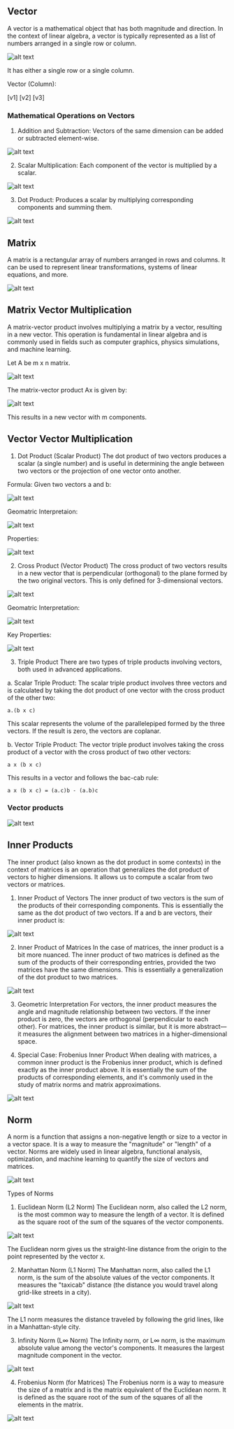 ## Vector
A vector is a mathematical object that has both magnitude and direction. In the context of linear algebra, a vector is typically represented as a list of numbers arranged in a single row or column.

![alt text](./assests/image-2.png)

It has either a single row or a single column.

Vector (Column):

[v1]
[v2]
[v3]

### Mathematical Operations on Vectors

1. Addition and Subtraction:
Vectors of the same dimension can be added or subtracted element-wise.

![alt text](./assests/image-3.png)

2. Scalar Multiplication:
Each component of the vector is multiplied by a scalar.

![alt text](./assests/image-4.png)

3. Dot Product:
Produces a scalar by multiplying corresponding components and summing them.

![alt text](./assests/image-5.png)


## Matrix
A matrix is a rectangular array of numbers arranged in rows and columns. It can be used to represent linear transformations, systems of linear equations, and more.

![alt text](./assests/image-6.png)

## Matrix Vector Multiplication

A matrix-vector product involves multiplying a matrix by a vector, resulting in a new vector. This operation is fundamental in linear algebra and is commonly used in fields such as computer graphics, physics simulations, and machine learning.

Let A be m x n matrix.

![alt text](./assests/image.png)

The matrix-vector product Ax is given by:

![alt text](./assests/image-1.png)

This results in a new vector with m components.


## Vector Vector Multiplication
1. Dot Product (Scalar Product)
The dot product of two vectors produces a scalar (a single number) and is useful in determining the angle between two vectors or the projection of one vector onto another.

Formula:
Given two vectors a and b:

![alt text](./assests/image-7.png)

Geomatric Interpretaion:

![alt text](./assests/image-10.png)

Properties:

![alt text](./assests/image-8.png)

2. Cross Product (Vector Product)
The cross product of two vectors results in a new vector that is perpendicular (orthogonal) to the plane formed by the two original vectors. This is only defined for 3-dimensional vectors.

![alt text](./assests/image-9.png)

Geomatric Interpretation:

![alt text](./assests/image-11.png)

Key Properties:

![alt text](./assests/image-12.png)

3. Triple Product
There are two types of triple products involving vectors, both used in advanced applications.

a. Scalar Triple Product:
The scalar triple product involves three vectors and is calculated by taking the dot product of one vector with the cross product of the other two:

    a.(b x c)

This scalar represents the volume of the parallelepiped formed by the three vectors. If the result is zero, the vectors are coplanar.

b. Vector Triple Product:
The vector triple product involves taking the cross product of a vector with the cross product of two other vectors:

    a x (b x c)

This results in a vector and follows the bac-cab rule:

    a x (b x c) = (a.c)b - (a.b)c


### Vector products

![alt text](./assests/image-13.png)


## Inner Products
The inner product (also known as the dot product in some contexts) in the context of matrices is an operation that generalizes the dot product of vectors to higher dimensions. It allows us to compute a scalar from two vectors or matrices.

1. Inner Product of Vectors
The inner product of two vectors is the sum of the products of their corresponding components. This is essentially the same as the dot product of two vectors. If a and b are vectors, their inner product is:

![alt text](./assests/image-14.png)

2. Inner Product of Matrices
In the case of matrices, the inner product is a bit more nuanced. The inner product of two matrices is defined as the sum of the products of their corresponding entries, provided the two matrices have the same dimensions. This is essentially a generalization of the dot product to two matrices.

![alt text](./assests/image-15.png)

3. Geometric Interpretation
For vectors, the inner product measures the angle and magnitude relationship between two vectors. If the inner product is zero, the vectors are orthogonal (perpendicular to each other). For matrices, the inner product is similar, but it is more abstract—it measures the alignment between two matrices in a higher-dimensional space.

4. Special Case: Frobenius Inner Product
When dealing with matrices, a common inner product is the Frobenius inner product, which is defined exactly as the inner product above. It is essentially the sum of the products of corresponding elements, and it's commonly used in the study of matrix norms and matrix approximations.

![alt text](./assests/image-16.png)


## Norm
A norm is a function that assigns a non-negative length or size to a vector in a vector space. It is a way to measure the "magnitude" or "length" of a vector. Norms are widely used in linear algebra, functional analysis, optimization, and machine learning to quantify the size of vectors and matrices.

![alt text](./assests/image-17.png)

Types of Norms

1. Euclidean Norm (L2 Norm)
The Euclidean norm, also called the L2 norm, is the most common way to measure the length of a vector. It is defined as the square root of the sum of the squares of the vector components.

![alt text](./assests/image-18.png)

The Euclidean norm gives us the straight-line distance from the origin to the point represented by the vector x.

2. Manhattan Norm (L1 Norm)
The Manhattan norm, also called the L1 norm, is the sum of the absolute values of the vector components. It measures the "taxicab" distance (the distance you would travel along grid-like streets in a city).

![alt text](./assests/image-19.png)

The L1 norm measures the distance traveled by following the grid lines, like in a Manhattan-style city.

3. Infinity Norm (L∞ Norm)
The Infinity norm, or L∞ norm, is the maximum absolute value among the vector's components. It measures the largest magnitude component in the vector.

![alt text](./assests/image-20.png)

4. Frobenius Norm (for Matrices)
The Frobenius norm is a way to measure the size of a matrix and is the matrix equivalent of the Euclidean norm. It is defined as the square root of the sum of the squares of all the elements in the matrix.

![alt text](./assests/image-21.png)